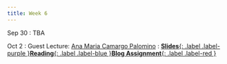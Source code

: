 ```yaml
---
title: Week 6
---
```


Sep 30
: TBA

Oct 2
: Guest Lecture: [Ana Maria Camargo Palomino](https://www.linkedin.com/in/ana-mar%C3%ADa-camargo-palomino-4b265226)
: [**Slides**{: .label .label-purple }](#)[**Reading**{: .label .label-blue }](#)[**Blog Assignment**{: .label .label-red }](https://canvas.vt.edu/courses/212567/discussion_topics/2151620)